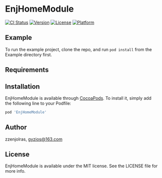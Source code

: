# EnjHomeModule

[![CI Status](https://img.shields.io/travis/zzenjolras/EnjHomeModule.svg?style=flat)](https://travis-ci.org/zzenjolras/EnjHomeModule)
[![Version](https://img.shields.io/cocoapods/v/EnjHomeModule.svg?style=flat)](https://cocoapods.org/pods/EnjHomeModule)
[![License](https://img.shields.io/cocoapods/l/EnjHomeModule.svg?style=flat)](https://cocoapods.org/pods/EnjHomeModule)
[![Platform](https://img.shields.io/cocoapods/p/EnjHomeModule.svg?style=flat)](https://cocoapods.org/pods/EnjHomeModule)

## Example

To run the example project, clone the repo, and run `pod install` from the Example directory first.

## Requirements

## Installation

EnjHomeModule is available through [CocoaPods](https://cocoapods.org). To install
it, simply add the following line to your Podfile:

```ruby
pod 'EnjHomeModule'
```

## Author

zzenjolras, gyzios@163.com

## License

EnjHomeModule is available under the MIT license. See the LICENSE file for more info.
